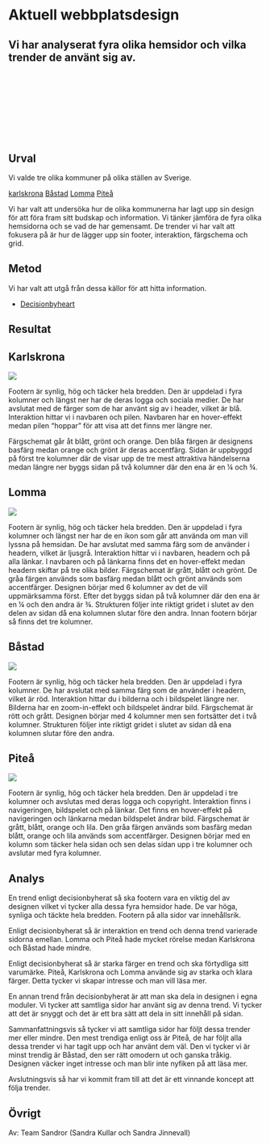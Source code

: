 Aktuell webbplatsdesign
=========================

Vi har analyserat fyra olika hemsidor och vilka trender de använt sig av.
<br>
<br>
<br>
<br>
<br>
<br>
<br>
<br>
Urval
-----------------------
Vi valde tre olika kommuner på olika ställen av Sverige.

[karlskrona](https://www.karlskrona.se/)
[Båstad](http://www.bastad.se/)
[Lomma](https://lomma.se/)
[Piteå](https://www.pitea.se/)

Vi har valt att undersöka hur de olika kommunerna har lagt upp sin design för att föra fram sitt budskap och information.
Vi tänker jämföra de fyra olika hemsidorna och se vad de har gemensamt. De trender vi har valt att fokusera på är hur de lägger upp sin footer, interaktion, färgschema och grid.

Metod
-----------------------
Vi har valt att utgå från dessa källor för att hitta information.
- [Decisionbyheart](https://decisionbyheart.com/webbdesign-trender-2019/)


Resultat
-----------------------
Karlskrona
-----------------------
![](image/karlskrona.png?w=400)

Footern är synlig, hög och täcker hela bredden. Den är uppdelad i fyra kolumner och längst ner har de deras logga och sociala medier. De har avslutat med de färger som de har använt sig av i header, vilket är blå.
Interaktion hittar vi i navbaren och pilen. Navbaren har en hover-effekt medan pilen “hoppar” för att visa att det finns mer längre ner.

Färgschemat går åt blått, grönt och orange. Den blåa färgen är designens basfärg medan orange och grönt är deras accentfärg.
Sidan är uppbyggd på först tre kolumner där de visar upp de tre mest attraktiva händelserna medan längre ner byggs sidan på två kolumner där den ena är en ¼ och ¾.


Lomma
-----------------------
![](image/lomma.png?w=400)

Footern är synlig, hög och täcker hela bredden. Den är uppdelad i fyra kolumner och längst ner har de en ikon som går att använda om man vill lyssna på hemsidan. De har avslutat med samma färg som de använder i headern, vilket är ljusgrå. Interaktion hittar vi i navbaren, headern och på alla länkar. I navbaren och på länkarna finns det en hover-effekt medan headern skiftar på tre olika bilder. Färgschemat är grått, blått och grönt. De gråa färgen används som basfärg medan blått och grönt används som accentfärger. Designen börjar med 6 kolumner av det de vill uppmärksamma först. Efter det byggs sidan på två kolumner där den ena är en ¼ och den andra är ¾. Strukturen följer inte riktigt gridet i slutet av den delen av sidan då ena kolumnen slutar före den andra. Innan footern börjar så finns det tre kolumner.

Båstad
-----------------------
![](image/bastad.png?w=400)

Footern är synlig, hög och täcker hela bredden. Den är uppdelad i fyra kolumner. De har avslutat med samma färg som de använder i headern, vilket är röd. Interaktion hittar du i bilderna och i bildspelet längre ner. Bilderna har en zoom-in-effekt och bildspelet ändrar bild. Färgschemat är rött och grått. Designen börjar med 4 kolumner men sen fortsätter det i två kolumner. Strukturen följer inte riktigt gridet i slutet av sidan då ena kolumnen slutar före den andra.

Piteå
-----------------------
![](image/pitea.png?w=400)

Footern är synlig, hög och täcker hela bredden. Den är uppdelad i tre kolumner och avslutas med deras logga och copyright. Interaktion finns i navigeringen, bildspelet och på länkar. Det finns en hover-effekt på navigeringen och länkarna medan bildspelet ändrar bild. Färgschemat är grått, blått, orange och lila. Den gråa färgen används som basfärg medan blått, orange och lila används som accentfärger. Designen börjar med en kolumn som täcker hela sidan och sen delas sidan upp i tre kolumner och avslutar med fyra kolumner.

Analys
-----------------------

En trend enligt decisionbyherat så ska footern vara en viktig del av designen vilket vi tycker alla dessa fyra hemsidor hade. De var höga, synliga och täckte hela bredden. Footern på alla sidor var innehållsrik.

Enligt decisionbyherat så är interaktion en trend och denna trend varierade sidorna emellan. Lomma och Piteå hade mycket rörelse medan Karlskrona och Båstad hade mindre.

Enligt decisionbyherat så är starka färger en trend och ska förtydliga sitt varumärke. Piteå, Karlskrona och Lomma använde sig av starka och klara färger. Detta tycker vi skapar intresse och man vill läsa mer.

En annan trend från decisionbyherat är att man ska dela in designen i egna moduler. Vi tycker att samtliga sidor har använt sig av denna trend. Vi tycker att det är snyggt och det är ett bra sätt att dela in sitt innehåll på sidan.

Sammanfattningsvis så tycker vi att samtliga sidor har följt dessa trender mer eller mindre. Den mest trendiga enligt oss är Piteå, de har följt alla dessa trender vi har tagit upp och har använt dem väl. Den vi tycker vi är minst trendig är Båstad, den ser rätt omodern ut och ganska tråkig. Designen väcker inget intresse och man blir inte nyfiken på att läsa mer.

Avslutningsvis så har vi kommit fram till att det är ett vinnande koncept att följa trender.

Övrigt
-----------------------

Av: Team Sandror (Sandra Kullar och Sandra Jinnevall)
